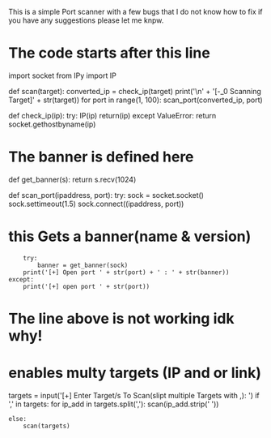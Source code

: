 This is a simple Port scanner with a few bugs that I do not know how to fix if you have any suggestions please let me knpw.
# The code starts after this line


import socket
from IPy import IP

def scan(target):
    converted_ip = check_ip(target)
    print('\n' + '[-_0 Scanning Target]' + str(target))
    for port in range(1, 100):
        scan_port(converted_ip, port)

def check_ip(ip):
    try:
        IP(ip)
        return(ip)
    except ValueError:
        return socket.gethostbyname(ip)

# The banner is defined here
def get_banner(s):
        return s.recv(1024)

def scan_port(ipaddress, port):
    try:
        sock = socket.socket()
        sock.settimeout(1.5)
        sock.connect((ipaddress, port))

# this Gets a banner(name & version)
        try:
            banner = get_banner(sock)
        print('[+] Open port ' + str(port) + ' : ' + str(banner))
    except:
        print('[+] open port ' + str(port))
# The line above is not working idk why!


# enables multy targets (IP and or link)
targets = input('[+] Enter Target/s To Scan(slipt multiple Targets with ,): ')
if ',' in targets:
    for ip_add in targets.split(','):
        scan(ip_add.strip(' '))

    else:
        scan(targets)

